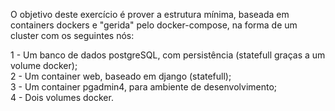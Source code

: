O objetivo deste exercício é prover a estrutura mínima, baseada em containers dockers e "gerida" pelo docker-compose, na forma de um cluster com os seguintes nós:

1 - Um banco de dados postgreSQL, com persistência (statefull graças a um volume docker);  
2 - Um container web, baseado em django (statefull);  
3 - Um container pgadmin4, para ambiente de desenvolvimento;  
4 - Dois volumes docker.  
